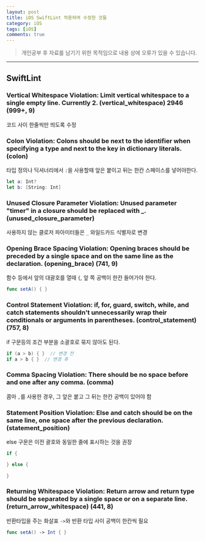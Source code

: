 ```yaml
---
layout: post
title: iOS SwiftLint 적용하며 수정한 것들
category: iOS
tags: [iOS]
comments: true
---
```


> 개인공부 후 자료를 남기기 위한 목적임으로 내용 상에 오류가 있을 수 있습니다.    

<hr>

## SwiftLint


### Vertical Whitespace Violation: Limit vertical whitespace to a single empty line. Currently 2. (vertical_whitespace) 2946 (999+, 9)

코드 사이 한줄씩만 띄도록 수정

### Colon Violation: Colons should be next to the identifier when specifying a type and next to the key in dictionary literals. (colon)

타입 정의나 딕셔너리에서 `:`을 사용할때 앞은 붙이고 뒤는 한칸 스페이스를 넣어야한다.

```swift
let a: Int?
let b: [String: Int]
```

### Unused Closure Parameter Violation: Unused parameter "timer" in a closure should be replaced with _. (unused_closure_parameter)

사용하지 않는 클로저 파아미터들은 `_` 와일드카드 식별자로 변경

### Opening Brace Spacing Violation: Opening braces should be preceded by a single space and on the same line as the declaration. (opening_brace)  (741, 9)

함수 등에서 앞의 대괄호를 열때 `{`, 앞 쪽 공백이 한칸 들어가야 한다.

```swift
func setA() { }
```

### Control Statement Violation: if, for, guard, switch, while, and catch statements shouldn't unnecessarily wrap their conditionals or arguments in parentheses. (control_statement) (757, 8)

if 구문등의 조건 부분을 소괄호로 묶지 않아도 된다.

```swift
if (a > b) { }  // 변경 전
if a > b { }  // 변경 후
```

### Comma Spacing Violation: There should be no space before and one after any comma. (comma)

콤마 `,`를 사용한 경우, 그 앞은 붙고 그 뒤는 한칸 공백이 있어야 함

### Statement Position Violation: Else and catch should be on the same line, one space after the previous declaration. (statement_position)

else 구문은 이전 괄호와 동일한 줄에 표시하는 것을 권장

```swift
if {

} else {
  
}
```

### Returning Whitespace Violation: Return arrow and return type should be separated by a single space or on a separate line. (return_arrow_whitespace) (441, 8)

반환타입을 주는 화살표 `->`와 반환 타입 사이 공백이 한칸씩 필요
```swift
func setA() -> Int { }
```
